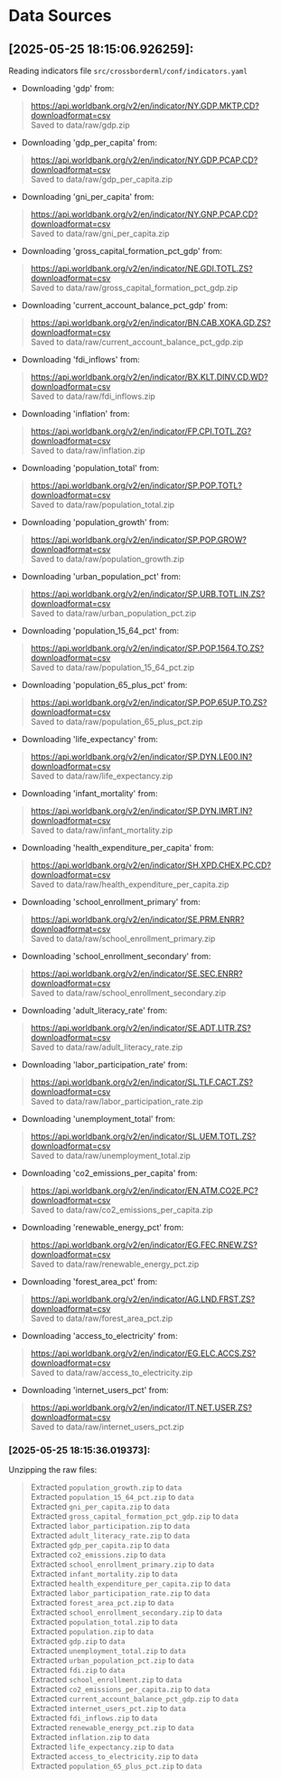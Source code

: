 # Data Sources


## [2025-05-25 18:15:06.926259]:
Reading indicators file `src/crossborderml/conf/indicators.yaml`  
- Downloading 'gdp' from:
> https://api.worldbank.org/v2/en/indicator/NY.GDP.MKTP.CD?downloadformat=csv  
> Saved to data/raw/gdp.zip
- Downloading 'gdp_per_capita' from:
> https://api.worldbank.org/v2/en/indicator/NY.GDP.PCAP.CD?downloadformat=csv  
> Saved to data/raw/gdp_per_capita.zip
- Downloading 'gni_per_capita' from:
> https://api.worldbank.org/v2/en/indicator/NY.GNP.PCAP.CD?downloadformat=csv  
> Saved to data/raw/gni_per_capita.zip
- Downloading 'gross_capital_formation_pct_gdp' from:
> https://api.worldbank.org/v2/en/indicator/NE.GDI.TOTL.ZS?downloadformat=csv  
> Saved to data/raw/gross_capital_formation_pct_gdp.zip
- Downloading 'current_account_balance_pct_gdp' from:
> https://api.worldbank.org/v2/en/indicator/BN.CAB.XOKA.GD.ZS?downloadformat=csv  
> Saved to data/raw/current_account_balance_pct_gdp.zip
- Downloading 'fdi_inflows' from:
> https://api.worldbank.org/v2/en/indicator/BX.KLT.DINV.CD.WD?downloadformat=csv  
> Saved to data/raw/fdi_inflows.zip
- Downloading 'inflation' from:
> https://api.worldbank.org/v2/en/indicator/FP.CPI.TOTL.ZG?downloadformat=csv  
> Saved to data/raw/inflation.zip
- Downloading 'population_total' from:
> https://api.worldbank.org/v2/en/indicator/SP.POP.TOTL?downloadformat=csv  
> Saved to data/raw/population_total.zip
- Downloading 'population_growth' from:
> https://api.worldbank.org/v2/en/indicator/SP.POP.GROW?downloadformat=csv  
> Saved to data/raw/population_growth.zip
- Downloading 'urban_population_pct' from:
> https://api.worldbank.org/v2/en/indicator/SP.URB.TOTL.IN.ZS?downloadformat=csv  
> Saved to data/raw/urban_population_pct.zip
- Downloading 'population_15_64_pct' from:
> https://api.worldbank.org/v2/en/indicator/SP.POP.1564.TO.ZS?downloadformat=csv  
> Saved to data/raw/population_15_64_pct.zip
- Downloading 'population_65_plus_pct' from:
> https://api.worldbank.org/v2/en/indicator/SP.POP.65UP.TO.ZS?downloadformat=csv  
> Saved to data/raw/population_65_plus_pct.zip
- Downloading 'life_expectancy' from:
> https://api.worldbank.org/v2/en/indicator/SP.DYN.LE00.IN?downloadformat=csv  
> Saved to data/raw/life_expectancy.zip
- Downloading 'infant_mortality' from:
> https://api.worldbank.org/v2/en/indicator/SP.DYN.IMRT.IN?downloadformat=csv  
> Saved to data/raw/infant_mortality.zip
- Downloading 'health_expenditure_per_capita' from:
> https://api.worldbank.org/v2/en/indicator/SH.XPD.CHEX.PC.CD?downloadformat=csv  
> Saved to data/raw/health_expenditure_per_capita.zip
- Downloading 'school_enrollment_primary' from:
> https://api.worldbank.org/v2/en/indicator/SE.PRM.ENRR?downloadformat=csv  
> Saved to data/raw/school_enrollment_primary.zip
- Downloading 'school_enrollment_secondary' from:
> https://api.worldbank.org/v2/en/indicator/SE.SEC.ENRR?downloadformat=csv  
> Saved to data/raw/school_enrollment_secondary.zip
- Downloading 'adult_literacy_rate' from:
> https://api.worldbank.org/v2/en/indicator/SE.ADT.LITR.ZS?downloadformat=csv  
> Saved to data/raw/adult_literacy_rate.zip
- Downloading 'labor_participation_rate' from:
> https://api.worldbank.org/v2/en/indicator/SL.TLF.CACT.ZS?downloadformat=csv  
> Saved to data/raw/labor_participation_rate.zip
- Downloading 'unemployment_total' from:
> https://api.worldbank.org/v2/en/indicator/SL.UEM.TOTL.ZS?downloadformat=csv  
> Saved to data/raw/unemployment_total.zip
- Downloading 'co2_emissions_per_capita' from:
> https://api.worldbank.org/v2/en/indicator/EN.ATM.CO2E.PC?downloadformat=csv  
> Saved to data/raw/co2_emissions_per_capita.zip
- Downloading 'renewable_energy_pct' from:
> https://api.worldbank.org/v2/en/indicator/EG.FEC.RNEW.ZS?downloadformat=csv  
> Saved to data/raw/renewable_energy_pct.zip
- Downloading 'forest_area_pct' from:
> https://api.worldbank.org/v2/en/indicator/AG.LND.FRST.ZS?downloadformat=csv  
> Saved to data/raw/forest_area_pct.zip
- Downloading 'access_to_electricity' from:
> https://api.worldbank.org/v2/en/indicator/EG.ELC.ACCS.ZS?downloadformat=csv  
> Saved to data/raw/access_to_electricity.zip
- Downloading 'internet_users_pct' from:
> https://api.worldbank.org/v2/en/indicator/IT.NET.USER.ZS?downloadformat=csv  
> Saved to data/raw/internet_users_pct.zip

### [2025-05-25 18:15:36.019373]:  
Unzipping the raw files:  
> Extracted `population_growth.zip` to `data`  
> Extracted `population_15_64_pct.zip` to `data`  
> Extracted `gni_per_capita.zip` to `data`  
> Extracted `gross_capital_formation_pct_gdp.zip` to `data`  
> Extracted `labor_participation.zip` to `data`  
> Extracted `adult_literacy_rate.zip` to `data`  
> Extracted `gdp_per_capita.zip` to `data`  
> Extracted `co2_emissions.zip` to `data`  
> Extracted `school_enrollment_primary.zip` to `data`  
> Extracted `infant_mortality.zip` to `data`  
> Extracted `health_expenditure_per_capita.zip` to `data`  
> Extracted `labor_participation_rate.zip` to `data`  
> Extracted `forest_area_pct.zip` to `data`  
> Extracted `school_enrollment_secondary.zip` to `data`  
> Extracted `population_total.zip` to `data`  
> Extracted `population.zip` to `data`  
> Extracted `gdp.zip` to `data`  
> Extracted `unemployment_total.zip` to `data`  
> Extracted `urban_population_pct.zip` to `data`  
> Extracted `fdi.zip` to `data`  
> Extracted `school_enrollment.zip` to `data`  
> Extracted `co2_emissions_per_capita.zip` to `data`  
> Extracted `current_account_balance_pct_gdp.zip` to `data`  
> Extracted `internet_users_pct.zip` to `data`  
> Extracted `fdi_inflows.zip` to `data`  
> Extracted `renewable_energy_pct.zip` to `data`  
> Extracted `inflation.zip` to `data`  
> Extracted `life_expectancy.zip` to `data`  
> Extracted `access_to_electricity.zip` to `data`  
> Extracted `population_65_plus_pct.zip` to `data`  
